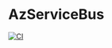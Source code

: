 # AzServiceBus

[![CI](https://github.com/dhindrik/AzServiceBus/actions/workflows/main.yml/badge.svg?branch=main)](https://github.com/dhindrik/AzServiceBus/actions/workflows/main.yml)
